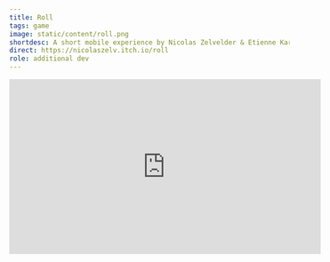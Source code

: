 ```yaml
---
title: Roll
tags: game
image: static/content/roll.png
shortdesc: A short mobile experience by Nicolas Zelvelder & Etienne Karciauskas. I helped them for the code and the release.
direct: https://nicolaszelv.itch.io/roll
role: additional dev
---
```


<iframe width="560" height="315" src="https://www.youtube-nocookie.com/embed/3ORDuYjEdQg?rel=0" frameborder="0" allow="autoplay; encrypted-media" allowfullscreen></iframe>
